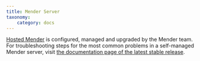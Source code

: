 ```yaml
---
title: Mender Server
taxonomy:
    category: docs
---
```


[Hosted Mender](https://hosted.mender.io?target=_blank) is configured, managed
and upgraded by the Mender team. For troubleshooting steps for the most common
problems in a self-managed Mender server, visit
[the documentation page of the latest stable release](https://docs.mender.io/2.4/troubleshooting/mender-server).
